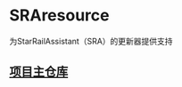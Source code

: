 # SRAresource
为StarRailAssistant（SRA）的更新器提供支持  
## [项目主仓库](https://github.com/Shasnow/StarRailAssistant)
